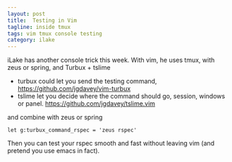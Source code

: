 ```yaml
---
layout: post
title:  Testing in Vim
tagline: inside tmux
tags: vim tmux console testing
category: ilake
---
```

iLake has another console trick this week. With vim, he uses tmux, with zeus or spring, and Turbux + tslime

- turbux could let you send the testing command, <https://github.com/jgdavey/vim-turbux>
- tslime let you decide where the command should go, session, windows or panel. <https://github.com/jgdavey/tslime.vim>

and combine with zeus or spring

    let g:turbux_command_rspec = 'zeus rspec'

Then you can test your rspec smooth and fast without leaving vim (and pretend you use emacs in fact).
